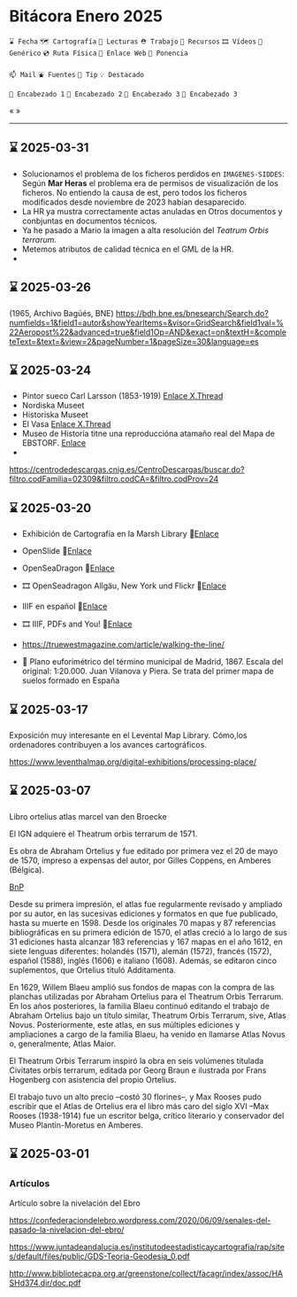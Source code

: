 # Bitácora Enero 2025

`⌛️ Fecha` `🗺️ Cartografía` `👀 Lecturas` `⛑️ Trabajo` `🧰 Recursos` `🎞️ Vídeos` `🍊 Genérico` `💿 Ruta Física` `🔗 Enlace Web` `🎤 Ponencia`

`📫 Mail` `⛲️ Fuentes` `💊 Tip` `💡 Destacado` 

`🍉 Encabezado 1`  `🥝 Encabezado 2` `🥕 Encabezado 3` `🍋 Encabezado 3`

« »

---

## ⌛️ 2025-03-31

* Solucionamos el problema de los ficheros perdidos en `IMAGENES-SIDDES`: Según **Mar Heras** el problema era de permisos de visualización de los ficheros. No entiendo la causa de est, pero todos los ficheros modificados desde noviembre de 2023 habían desaparecido.
* La HR ya mustra correctamente actas anuladas en Otros documentos y conbjuntas en documentos técnicos.
* Ya he pasado a Mario la imagen a alta resolución del *Teatrum Orbis terrarum*.
* Metemos atributos de calidad técnica  en el GML de la HR.
* 



## ⌛️ 2025-03-26

(1965, Archivo Bagüés, BNE)
https://bdh.bne.es/bnesearch/Search.do?numfields=1&field1=autor&showYearItems=&visor=GridSearch&field1val=%22Aeropost%22&advanced=true&field1Op=AND&exact=on&textH=&completeText=&text=&view=2&pageNumber=1&pageSize=30&language=es

## ⌛️ 2025-03-24

* Pintor sueco Carl Larsson (1853-1919) [Enlace X.Thread](https://x.com/TheValkyriesVig/status/1856410902733697288)
* Nordiska Museet
* Historiska Museet
* El Vasa [Enlace X.Thread](https://x.com/TheValkyriesVig/status/1822207061335101539)
* Museo de Historia titne una reproduccióna atamaño real del Mapa de EBSTORF. [Enlace](https://x.com/TheValkyriesVig/status/1621255445116502021)
* 



https://centrodedescargas.cnig.es/CentroDescargas/buscar.do?filtro.codFamilia=02309&filtro.codCA=&filtro.codProv=24




## ⌛️ 2025-03-20

* Exhibición de Cartografía en la Marsh Library 🔗[Enlace](https://web.marshlibrary.ie/digi2/exhibits/show/maps)
* OpenSlide 🔗[Enlace](https://openslide.org/)
* OpenSeaDragon 🔗[Enlace](https://openseadragon.github.io/)
* 🎞️ OpenSeadragon Allgäu, New York und Flickr 🔗[Enlace](https://www.youtube.com/watch?v=WpFh69-alFo)
* IIIF en español 🔗[Enlace](https://github.com/estebangarcia2018/awesome-iiif-spanish#servidores-de-im%C3%A1genes)
* 🎞️ IIIF, PDFs and You! 🔗[Enlace](https://www.youtube.com/watch?v=i0OpP20djqo&t=1s)
* https://truewestmagazine.com/article/walking-the-line/

* 🎂 Plano euforimétrico del término municipal de Madrid, 1867. Escala del original: 1:20.000. Juan Vilanova y Piera. Se trata del primer mapa de suelos formado en España


## ⌛️ 2025-03-17

Exposición muy interesante en el Levental Map Library. Cómo,los ordenadores contribuyen a los avances cartográficos.

https://www.leventhalmap.org/digital-exhibitions/processing-place/



## ⌛️ 2025-03-07

Libro ortelius atlas marcel van den Broecke

El IGN adquiere el Theatrum orbis terrarum de 1571.

Es obra de Abraham Ortelius y fue editado por primera vez el 20 de mayo de 1570, impreso a expensas del autor, por Gilles Coppens, en Amberes (Bélgica). 

[BnP](https://permalinkbnd.bnportugal.gov.pt/records/item/14388-theatrum-orbis-terrarum)

Desde su primera impresión, el atlas fue regularmente revisado y ampliado por su autor, en las sucesivas ediciones y formatos en que fue publicado, hasta su muerte en 1598. Desde los originales 70 mapas y 87 referencias bibliográficas en su primera edición de 1570, el atlas creció a lo largo de sus 31 ediciones hasta alcanzar 183 referencias y 167 mapas en el año 1612, en siete lenguas diferentes: holandés (1571), alemán (1572), francés (1572), español (1588), inglés (1606) e italiano (1608). Además, se editaron cinco suplementos, que Ortelius tituló Additamenta.

En 1629, Willem Blaeu amplió sus fondos de mapas con la compra de las
planchas utilizadas por Abraham Ortelius para el Theatrum Orbis Terrarum.
En los años posteriores, la familia Blaeu continuó editando el trabajo de Abraham Ortelius bajo un título similar, Theatrum Orbis Terrarum, sive, Atlas
Novus. Posteriormente, este atlas, en sus múltiples ediciones y ampliaciones a
cargo de la familia Blaeu, ha venido en llamarse Atlas Novus o, generalmente,
Atlas Maior.

El Theatrum Orbis Terrarum inspiró la obra en seis volúmenes titulada Civitates orbis terrarum, editada por Georg Braun e ilustrada por Frans Hogenberg con asistencia del propio Ortelius. 

El trabajo tuvo un alto precio –costó 30 florines–, y Max Rooses pudo escribir que el Atlas de Ortelius era el libro más caro del siglo XVI –Max Rooses (1938-1914) fue un escritor belga, crítico literario y conservador del Museo Plantin-Moretus en Amberes.




## ⌛️ 2025-03-01

### Artículos


Artículo sobre la nivelación del Ebro

https://confederaciondelebro.wordpress.com/2020/06/09/senales-del-pasado-la-nivelacion-del-ebro/

https://www.juntadeandalucia.es/institutodeestadisticaycartografia/rap/sites/default/files/public/GDS-Teoria-Geodesia_0.pdf

http://www.bibliotecacpa.org.ar/greenstone/collect/facagr/index/assoc/HASHd374.dir/doc.pdf

